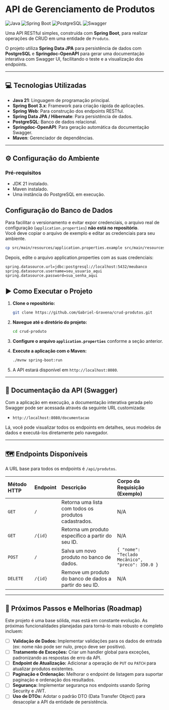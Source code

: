 # API de Gerenciamento de Produtos

![Java](https://img.shields.io/badge/Java-21-orange?style=for-the-badge&logo=java)
![Spring Boot](https://img.shields.io/badge/Spring%20Boot-3.x-brightgreen?style=for-the-badge&logo=spring)
![PostgreSQL](https://img.shields.io/badge/PostgreSQL-4169E1?style=for-the-badge&logo=postgresql&logoColor=white)
![Swagger](https://img.shields.io/badge/Swagger-OpenAPI-blue?style=for-the-badge&logo=swagger)

Uma API RESTful simples, construída com **Spring Boot**, para realizar operações de CRUD em uma entidade de `Produto`.

O projeto utiliza **Spring Data JPA** para persistência de dados com **PostgreSQL** e **Springdoc-OpenAPI** para gerar uma documentação interativa com Swagger UI, facilitando o teste e a visualização dos endpoints.

---

## 💻 Tecnologias Utilizadas

* **Java 21**: Linguagem de programação principal.
* **Spring Boot 3.x**: Framework para criação rápida de aplicações.
* **Spring Web**: Para construção dos endpoints RESTful.
* **Spring Data JPA / Hibernate**: Para persistência de dados.
* **PostgreSQL**: Banco de dados relacional.
* **Springdoc-OpenAPI**: Para geração automática da documentação Swagger.
* **Maven**: Gerenciador de dependências.

---

## ⚙️ Configuração do Ambiente

### Pré-requisitos

* JDK 21 instalado.
* Maven instalado.
* Uma instância do PostgreSQL em execução.

## Configuração do Banco de Dados

Para facilitar o versionamento e evitar expor credenciais, o arquivo real de configuração (`application.properties`) **não está no repositório**.  
Você deve copiar o arquivo de exemplo e editar as credenciais para seu ambiente.

```bash
cp src/main/resources/application.properties.example src/main/resources/application.properties
```
Depois, edite o arquivo application.properties com as suas credenciais:

```
spring.datasource.url=jdbc:postgresql://localhost:5432/meubanco
spring.datasource.username=seu_usuario_aqui
spring.datasource.password=sua_senha_aqui
```


## ▶️ Como Executar o Projeto

1.  **Clone o repositório:**
    ```bash
    git clone https://github.com/Gabriel-Gravena/crud-produtos.git
    ```

2.  **Navegue até o diretório do projeto:**
    ```bash
    cd crud-produto
    ```

3.  **Configure o arquivo `application.properties`** conforme a seção anterior.

4.  **Execute a aplicação com o Maven:**
    ```bash
    ./mvnw spring-boot:run
    ```

5.  A API estará disponível em `http://localhost:8080`.

---

## 📖 Documentação da API (Swagger)

Com a aplicação em execução, a documentação interativa gerada pelo Swagger pode ser acessada através da seguinte URL customizada:

* `http://localhost:8080/documentacao`

Lá, você pode visualizar todos os endpoints em detalhes, seus modelos de dados e executá-los diretamente pelo navegador.

---

## 🗺️ Endpoints Disponíveis

A URL base para todos os endpoints é `/api/produtos`.

| Método HTTP | Endpoint    | Descrição                                          | Corpo da Requisição (Exemplo)                      |
| :---------- | :---------- | :--------------------------------------------------- | :------------------------------------------------- |
| `GET`       | `/`         | Retorna uma lista com todos os produtos cadastrados. | N/A                                                |
| `GET`       | `/{id}`     | Retorna um produto específico a partir do seu ID.    | N/A                                                |
| `POST`      | `/`         | Salva um novo produto no banco de dados.             | `{ "nome": "Teclado Mecânico", "preco": 350.0 }` |
| `DELETE`    | `/{id}`     | Remove um produto do banco de dados a partir do seu ID. | N/A                                                |

---

## 🚀 Próximos Passos e Melhorias (Roadmap)

Este projeto é uma base sólida, mas está em constante evolução. As próximas funcionalidades planejadas para torná-lo mais robusto e completo incluem:

-   [ ] **Validação de Dados:** Implementar validações para os dados de entrada (ex: nome não pode ser nulo, preço deve ser positivo).
-   [ ] **Tratamento de Exceções:** Criar um handler global para exceções, padronizando as respostas de erro da API.
-   [ ] **Endpoint de Atualização:** Adicionar a operação de `PUT` ou `PATCH` para atualizar produtos existentes.
-   [ ] **Paginação e Ordenação:** Melhorar o endpoint de listagem para suportar paginação e ordenação dos resultados.
-   [ ] **Segurança:** Implementar segurança nos endpoints usando Spring Security e JWT.
-   [ ] **Uso de DTOs:** Adotar o padrão DTO (Data Transfer Object) para desacoplar a API da entidade de persistência.
